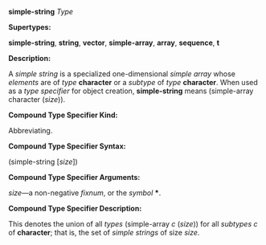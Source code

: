 **simple-string** *Type* 



**Supertypes:** 



**simple-string**, **string**, **vector**, **simple-array**, **array**, **sequence**, **t** 



**Description:** 



A *simple string* is a specialized one-dimensional *simple array* whose *elements* are of *type* **character** or a *subtype* of *type* **character**. When used as a *type specifier* for object creation, **simple-string** means (simple-array character (*size*)). 



**Compound Type Specifier Kind:** 



Abbreviating. 



**Compound Type Specifier Syntax:** 



(simple-string [*size*]) 



**Compound Type Specifier Arguments:** 



*size*—a non-negative *fixnum*, or the *symbol* **\***. 



**Compound Type Specifier Description:** 



This denotes the union of all *types* (simple-array *c* (*size*)) for all *subtypes c* of **character**; that is, the set of *simple strings* of size *size*. 







 



 



